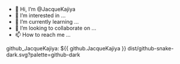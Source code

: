- 👋 Hi, I’m @JacqueKajiya
- 👀 I’m interested in ...
- 🌱 I’m currently learning ...
- 💞️ I’m looking to collaborate on ...
- 📫 How to reach me ...

github_JacqueKajiya: ${{ github.JacqueKajiya }}
dist/github-snake-dark.svg?palette=github-dark

<!---
JacqueKajiya/JacqueKajiya is a ✨ special ✨ repository because its `README.md` (this file) appears on your GitHub profile.
You can click the Preview link to take a look at your changes.
--->
